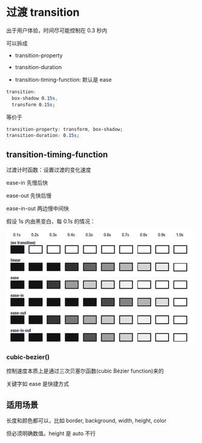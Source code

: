 # 过渡 transition

出于用户体验，时间尽可能控制在 0.3 秒内

可以拆成

- transition-property

- transition-duration

- transition-timing-function: 默认是 ease

```css
transition:
  box-shadow 0.15s,
  transform 0.15s;
```

等价于

```css
transition-property: transform, box-shadow;
transition-duration: 0.15s;
```

## transition-timing-function

过渡计时函数：设置过渡的变化速度

ease-in 先慢后快

ease-out 先快后慢

ease-in-out 两边慢中间快

假设 1s 内由黑变白，每 0.1s 的情况：

![timing](../images/7d2d977c4461fd815148e1bd3f9e40d8.png)

### cubic-bezier()

控制速度本质上是通过三次贝塞尔函数(cubic Bézier function)来的

关键字如 ease 是快捷方式

## 适用场景

长度和颜色都可以，比如 border, background, width, height, color

但必须明确数值。height 是 auto 不行

